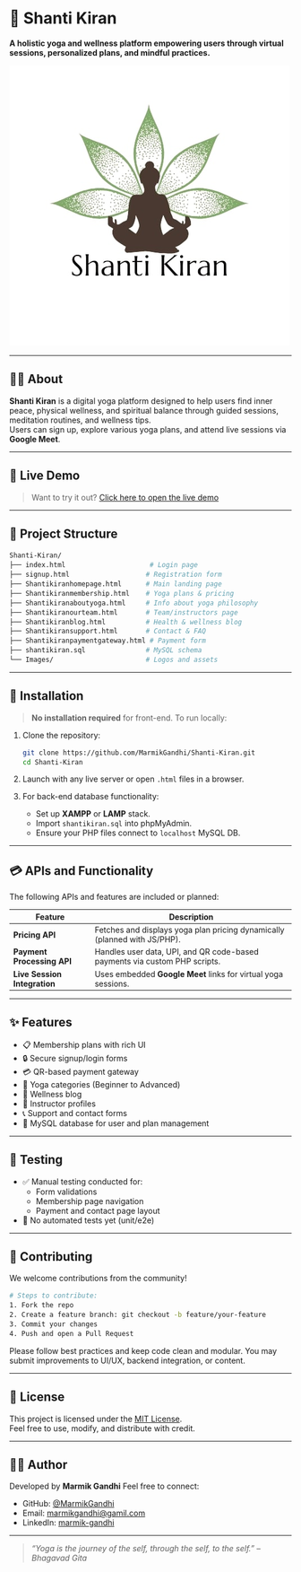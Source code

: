 
# 🌿 Shanti Kiran

**A holistic yoga and wellness platform empowering users through virtual sessions, personalized plans, and mindful practices.**

![Shanti Kiran Logo](images/shantikiranlogo.jpg)

---

## 🧘‍♀️ About

**Shanti Kiran** is a digital yoga platform designed to help users find inner peace, physical wellness, and spiritual balance through guided sessions, meditation routines, and wellness tips.  
Users can sign up, explore various yoga plans, and attend live sessions via **Google Meet**.

---

## 🚀 Live Demo

> Want to try it out? [Click here to open the live demo](https://shanti-kiran-marmik.netlify.app/)

---

## 📂 Project Structure

```bash
Shanti-Kiran/
├── index.html                     # Login page
├── signup.html                   # Registration form
├── Shantikiranhomepage.html      # Main landing page
├── Shantikiranmembership.html    # Yoga plans & pricing
├── Shantikiranaboutyoga.html     # Info about yoga philosophy
├── Shantikiranourteam.html       # Team/instructors page
├── Shantikiranblog.html          # Health & wellness blog
├── Shantikiransupport.html       # Contact & FAQ
├── Shantikiranpaymentgateway.html # Payment form
├── shantikiran.sql               # MySQL schema
└── Images/                       # Logos and assets
```

---

## 🔧 Installation

> **No installation required** for front-end. To run locally:

1. Clone the repository:
   ```bash
   git clone https://github.com/MarmikGandhi/Shanti-Kiran.git
   cd Shanti-Kiran
   ```

2. Launch with any live server or open `.html` files in a browser.

3. For back-end database functionality:
   - Set up **XAMPP** or **LAMP** stack.
   - Import `shantikiran.sql` into phpMyAdmin.
   - Ensure your PHP files connect to `localhost` MySQL DB.

---

## 💳 APIs and Functionality

The following APIs and features are included or planned:

| Feature                  | Description                                                                 |
|--------------------------|-----------------------------------------------------------------------------|
| **Pricing API**          | Fetches and displays yoga plan pricing dynamically (planned with JS/PHP).  |
| **Payment Processing API** | Handles user data, UPI, and QR code-based payments via custom PHP scripts. |
| **Live Session Integration** | Uses embedded **Google Meet** links for virtual yoga sessions.             |

---

## ✨ Features

- 📋 Membership plans with rich UI
- 🔒 Secure signup/login forms
- 💳 QR-based payment gateway
- 🧘 Yoga categories (Beginner to Advanced)
- 📰 Wellness blog
- 👥 Instructor profiles
- 📞 Support and contact forms
- 📁 MySQL database for user and plan management

---

## 🧪 Testing

- ✅ Manual testing conducted for:
  - Form validations
  - Membership page navigation
  - Payment and contact page layout
- 🚫 No automated tests yet (unit/e2e)

---

## 🤝 Contributing

We welcome contributions from the community!

```bash
# Steps to contribute:
1. Fork the repo
2. Create a feature branch: git checkout -b feature/your-feature
3. Commit your changes
4. Push and open a Pull Request
```

Please follow best practices and keep code clean and modular. You may submit improvements to UI/UX, backend integration, or content.

---

## 🪪 License

This project is licensed under the [MIT License](LICENSE).  
Feel free to use, modify, and distribute with credit.

---

## 🙋‍♀️ Author

Developed by **Marmik Gandhi** Feel free to connect:   
- GitHub: [@MarmikGandhi](https://github.com/MarmikGandhi)
- Email: [marmikgandhi@gamil.com](mailto:marmikgandhi@gamil.com)
- LinkedIn: [marmik-gandhi](https://www.linkedin.com/in/marmik-gandhi/)
---

> *“Yoga is the journey of the self, through the self, to the self.”* – _Bhagavad Gita_
